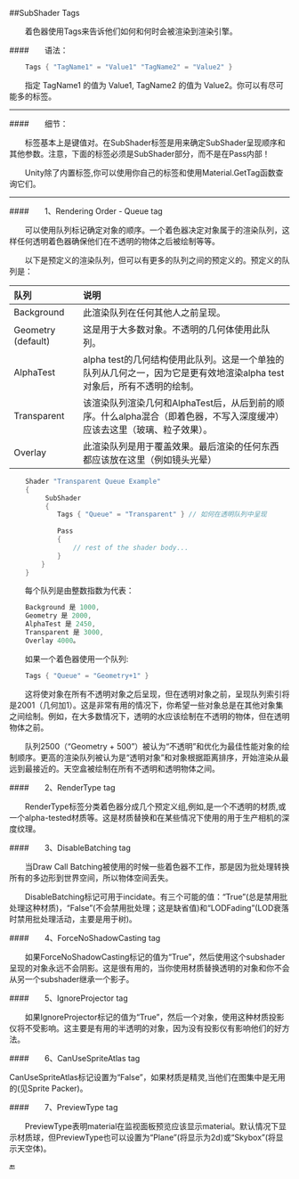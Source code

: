 
##SubShader Tags

&emsp;&emsp;着色器使用Tags来告诉他们如何和何时会被渲染到渲染引擎。

####&emsp;&emsp;语法：
```csharp
    Tags { "TagName1" = "Value1" "TagName2" = "Value2" }
```

&emsp;&emsp;指定 TagName1 的值为 Value1, TagName2 的值为 Value2。你可以有尽可能多的标签。

---

####&emsp;&emsp;细节：

&emsp;&emsp;标签基本上是键值对。在SubShader标签是用来确定SubShader呈现顺序和其他参数。注意，下面的标签必须是SubShader部分，而不是在Pass内部！

&emsp;&emsp;Unity除了内置标签,你可以使用你自己的标签和使用Material.GetTag函数查询它们。

---

####&emsp;&emsp;1、Rendering Order - Queue tag

&emsp;&emsp;可以使用队列标记确定对象的顺序。一个着色器决定对象属于的渲染队列，这样任何透明着色器确保他们在不透明的物体之后被绘制等等。

&emsp;&emsp;以下是预定义的渲染队列，但可以有更多的队列之间的预定义的。预定义的队列是：

|队列|说明|
|:--|:--|
|Background|此渲染队列在任何其他人之前呈现。|
|Geometry (default)|这是用于大多数对象。不透明的几何体使用此队列。|
|AlphaTest|alpha test的几何结构使用此队列。这是一个单独的队列从几何之一，因为它是更有效地渲染alpha test对象后，所有不透明的绘制。|
|Transparent|该渲染队列渲染几何和AlphaTest后，从后到前的顺序。什么alpha混合（即着色器，不写入深度缓冲）应该去这里（玻璃、粒子效果）。|
|Overlay|此渲染队列是用于覆盖效果。最后渲染的任何东西都应该放在这里（例如镜头光晕）|
		 
```csharp
    Shader "Transparent Queue Example"
    {
         SubShader
         {
            Tags { "Queue" = "Transparent" } // 如何在透明队列中呈现
    
            Pass
            {
                // rest of the shader body...
            }
        }
    }
```

&emsp;&emsp;每个队列是由整数指数为代表：

```csharp
    Background 是 1000, 
    Geometry 是 2000,
    AlphaTest 是 2450, 
    Transparent 是 3000, 
    Overlay 4000。
```
    
&emsp;&emsp;如果一个着色器使用一个队列:
```csharp
    Tags { "Queue" = "Geometry+1" }
```

&emsp;&emsp;这将使对象在所有不透明对象之后呈现，但在透明对象之前，呈现队列索引将是2001（几何加1）。这是非常有用的情况下，你希望一些对象总是在其他对象集之间绘制。例如，在大多数情况下，透明的水应该绘制在不透明的物体，但在透明物体之前。

&emsp;&emsp;队列2500（“Geometry + 500”）被认为“不透明”和优化为最佳性能对象的绘制顺序。更高的渲染队列被认为是“透明对象”和对象根据距离排序，开始渲染从最远到最接近的。天空盒被绘制在所有不透明和透明物体之间。

####&emsp;&emsp;2、RenderType tag

&emsp;&emsp;RenderType标签分类着色器分成几个预定义组,例如,是一个不透明的材质,或一个alpha-tested材质等。这是材质替换和在某些情况下使用的用于生产相机的深度纹理。

####&emsp;&emsp;3、DisableBatching tag

&emsp;&emsp;当Draw Call Batching被使用的时候一些着色器不工作，那是因为批处理转换所有的多边形到世界空间，所以物体空间丢失。

&emsp;&emsp;DisableBatching标记可用于incidate。有三个可能的值：“True”(总是禁用批处理这种材质)，“False”(不会禁用批处理；这是缺省值)和“LODFading”(LOD衰落时禁用批处理活动，主要是用于树)。

####&emsp;&emsp;4、ForceNoShadowCasting tag

&emsp;&emsp;如果ForceNoShadowCasting标记的值为“True”，然后使用这个subshader呈现的对象永远不会阴影。这是很有用的，当你使用材质替换透明的对象和你不会从另一个subshader继承一个影子。

####&emsp;&emsp;5、IgnoreProjector tag

&emsp;&emsp;如果IgnoreProjector标记的值为“True”，然后一个对象，使用这种材质投影仪将不受影响。这主要是有用的半透明的对象，因为没有投影仪有影响他们的好方法。

####&emsp;&emsp;6、CanUseSpriteAtlas tag

CanUseSpriteAtlas标记设置为“False”，如果材质是精灵,当他们在图集中是无用的(见Sprite Packer)。

####&emsp;&emsp;7、PreviewType tag

&emsp;&emsp;PreviewType表明material在监视面板预览应该显示material。默认情况下显示材质球，但PreviewType也可以设置为“Plane”(将显示为2d)或“Skybox”(将显示天空体)。


🔚
